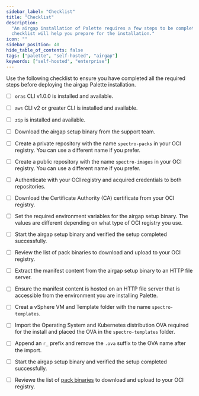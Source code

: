 ```yaml
---
sidebar_label: "Checklist"
title: "Checklist"
description:
  "An airgap installation of Palette requires a few steps to be completed before the installation can begin. This
  checklist will help you prepare for the installation."
icon: ""
sidebar_position: 40
hide_table_of_contents: false
tags: ["palette", "self-hosted", "airgap"]
keywords: ["self-hosted", "enterprise"]
---
```


Use the following checklist to ensure you have completed all the required steps before deploying the airgap Palette
installation.

<Tabs queryString="platform">

<TabItem label="Kubernetes" value="k8s">

- [ ] `oras` CLI v1.0.0 is installed and available.

- [ ] `aws` CLI v2 or greater CLI is installed and available.

- [ ] `zip` is installed and available.

- [ ] Download the airgap setup binary from the support team.

- [ ] Create a private repository with the name `spectro-packs` in your OCI registry. You can use a different name if
      you prefer.

- [ ] Create a public repository with the name `spectro-images` in your OCI registry. You can use a different name if
      you prefer.

- [ ] Authenticate with your OCI registry and acquired credentials to both repositories.

- [ ] Download the Certificate Authority (CA) certificate from your OCI registry.

- [ ] Set the required environment variables for the airgap setup binary. The values are different depending on what
      type of OCI registry you use.

- [ ] Start the airgap setup binary and verified the setup completed successfully.

- [ ] Review the list of pack binaries to download and upload to your OCI registry.

- [ ] Extract the manifest content from the airgap setup binary to an HTTP file server.

- [ ] Ensure the manifest content is hosted on an HTTP file server that is accessible from the environment you are
      installing Palette.

</TabItem>

<TabItem label="VMware vSphere" value="vsphere">

- [ ] Creat a vSphere VM and Template folder with the name `spectro-templates`.

- [ ] Import the Operating System and Kubernetes distribution OVA required for the install and placed the OVA in the
      `spectro-templates` folder.

- [ ] Append an `r_` prefix and remove the `.ova` suffix to the OVA name after the import.

- [ ] Start the airgap setup binary and verified the setup completed successfully.

- [ ] Reviewe the list of [pack binaries](./supplemental-packs.md) to download and upload to your OCI registry.

</TabItem>

</Tabs>
